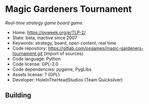 # Magic Gardeners Tournament

_Real-time strategy game board game._

- Home: https://pyweek.org/e/TLP-2/
- State: beta, inactive since 2007
- Keywords: strategy, board, open content, real time
- Code repository: https://gitlab.com/osgames/magic-gardeners-tournament.git (import of sources)
- Code language: Python
- Code license: GPL-2.0
- Code dependencies: pygame, PygLibs
- Assets license: ? (GPL)
- Developer: HoleInTheHeadStudios (Team Quicksilver)

## Building
